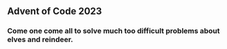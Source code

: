 ## Advent of Code 2023

### Come one come all to solve much too difficult problems about elves and reindeer.
